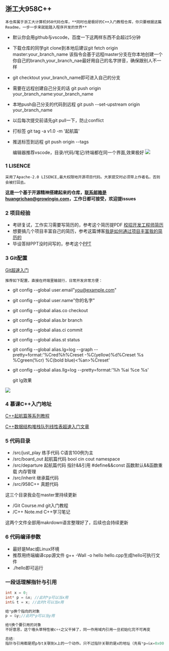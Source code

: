 ## 浙工大958C++
    
    本仓库属于浙工大计算机958代码仓库，**同时也是极好的C++入门教程仓库，你只要根据这篇Readme，一步一步来就能踏入程序开发的世界**
    


- 默认你会用github与vscode，百度一下这两样东西不会超过5分钟
- 下载仓库的同学git clone到本地后建议git fetch origin master:your_branch_name 该指令会基于远程master分支在你本地创建一个你自己的branch,your_branch_nae最好用自己的名字拼音，确保跟别人不一样
- git checktout your_branch_name即可进入自己的分支
- 需要在远程创建自己分支的话 git push origin your_branch_name:your_branch_name
- 本地push自己分支的代码到远程 git push --set-upstream origin your_branch_name
- 以后每次提交前请先git pull一下，防止conflict
- 打标签 git tag -a v1.0 -m '起航篇'
- 推送标签到远程 git push origin --tags

    编辑器推荐vscode，目录/代码/笔记/终端都在同一个界面,效果极好
![](http://ww3.sinaimg.cn/large/006tNc79ly1g4bgoe78okj31c00u048o.jpg)


### 1 LISENCE
    采用了Apache-2.0 LISENCE,最大权限地开源项目代码。大家提交时必须带上作者名，否则会被打回去。
**这是一个基于开源精神搭建起来的仓库，联系邮箱是huangrichao@growingio.com，工作日都可接受，欢迎提issues**

### 2 项目经验
- 考研复试，工作实习需要写简历的，参考这个简历提PDF [校招开发工程师简历](https://download.csdn.net/download/weixin_41474319/11251698)
- 想要搞几个项目丰富自己的简历，参考这篇博客[我是如何通过项目丰富我的简历的](https://blog.csdn.net/weixin_41474319/article/details/80885656)
- 毕设答辩PPT没时间写的，参考这个[PPT](https://download.csdn.net/download/weixin_41474319/11251688)
  

### 3 Git配置
[Git超速入门](https://blog.csdn.net/weixin_41474319/article/details/82850521)

    推荐如下配置，直接在终端里输就行，日常开发非常方便：
- git config --global user.email"you@example.com"
- git config --global user.name"你的名字"
- git config --global alias.co checkout
- git config --global alias.br branch
- git config --global alias.ci commit
- git config --global alias.st status
- git config --global alias.lg=log --graph --pretty=format:'%Cred%h%Creset -%C(yellow)%d%Creset %s %Cgreen(%cr) %C(bold blue)<%an>%Creset'
- git config --global alias.llg=log --pretty=format:'%h %ai %ce %s'

    git lg效果

![](http://ww4.sinaimg.cn/large/006tNc79gy1g4banjynctj31540bcwg7.jpg)


### 4 慕课C++入门地址
[C++起航篇等系列教程](https://www.imooc.com/course/list?c=cplusplus)

[C++数据结构堆栈队列线性表超速入门文章](https://blog.csdn.net/weixin_41474319/article/details/82962542)

### 5 代码目录
- /src/just_play 练手代码 C语言100例为主
- /src/board_out 起航篇代码 bool cin cout namespace
- /src/departure 起航篇代码 指针&&引用 #define&&const 函数默认&&函数重载 内存管理
- /src/inherit 继承篇代码
- /src/958C++ 真题代码

这三个目录我会在master里持续更新
- /Git Course.md  git入门教程
- /C++ Note.md  C++学习笔记

这两个文件全部用makrdown语言整理好了，后续也会持续更新

### 6 代码编译参数
- 最好是Mac或Linux环境
- 推荐用终端编译cpp源文件 g++ -Wall -o hello hello.cpp生成hello可执行文件
- ./hello即可运行

### 一段话理解指针与引用
```c++
int x = 0;
int* p = &x; //此时*p可以当x用
int& t = x; //此时t可以当x用

给*p换个指向的对象
p = &y;//此时*p可以当y用

给t换个要引用的对象
不好意思，这个墙头草特性被c++之父干掉了，同一作用域内引用一旦初始化完不可再变

总结:
指针与引用都是把p与t关联到x上的一个动作。只不过指针关联的是x的地址（先有*p=&x=0x000DDEE1123 从而使 p.equals(x)）,引用关联的是数值(即 t.equals(x))
```

